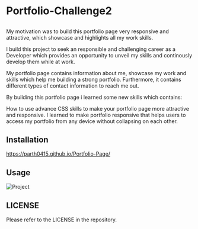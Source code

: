 # Portfolio-Challenge2

## 

My motivation was to build this portfolio page very responsive and attractive, which showcase and highlights all my work skills. 

I build this project to seek an responsible and challenging career as a Developer which provides an opportunity to unveil my skills and continously develop them while at work.

My portfolio page contains information about me, showcase my work and skills which help me building a strong portfolio. Furthermore, it contains different types of contact information to reach me out.

By building this portfolio page i learned some new skills which contains:

How to use advance CSS skills to make your portfolio page more attractive and responsive. 
I learned to make portfolio responsive that helps users to access my portfolio from any device without collapsing on each other.

## Installation

https://parth0415.github.io/Portfolio-Page/

## Usage
![Project](./assets/images/portfolio-challenge2%20new_%20(1).png "Project2")

## LICENSE
Please refer to the LICENSE in the repository.